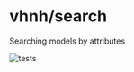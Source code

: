 # vhnh/search
Searching models by attributes

![tests](https://github.com/vhnh/search/workflows/tests/badge.svg)
